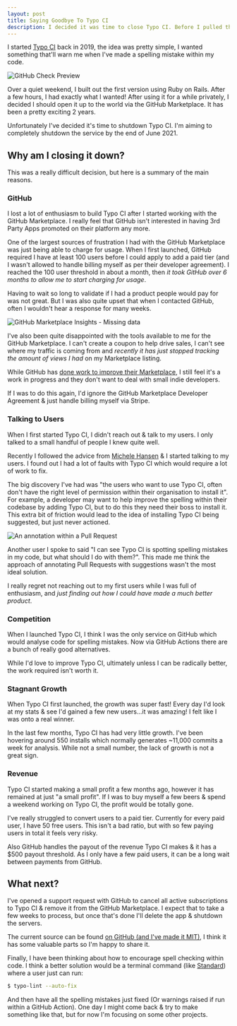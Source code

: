 ```yaml
---
layout: post
title: Saying Goodbye To Typo CI
description: I decided it was time to close Typo CI. Before I pulled the plug, I want to document why it failed.
---
```


I started [Typo CI](https://typoci.com/) back in 2019, the idea was pretty simple, I wanted something that'll warn me when I've made a spelling mistake within my code.

![GitHub Check Preview](/2021/05/typo-ci-preview.png)

Over a quiet weekend, I built out the first version using Ruby on Rails. After a few hours, I had exactly what I wanted! After using it for a while privately, I decided I should open it up to the world via the GitHub Marketplace. It has been a pretty exciting 2 years.

Unfortunately I've decided it's time to shutdown Typo CI. I'm aiming to completely shutdown the service by the end of June 2021.

## Why am I closing it down?

This was a really difficult decision, but here is a summary of the main reasons.

### GitHub

I lost a lot of enthusiasm to build Typo CI after I started working with the GitHub Marketplace. I really feel that GitHub isn't interested in having 3rd Party Apps promoted on their platform any more.

One of the largest sources of frustration I had with the GitHub Marketplace was just being able to charge for usage. When I first launched, GitHub required I have at least 100 users before I could apply to add a paid tier (and I wasn't allowed to handle billing myself as per their developer agreement). I reached the 100 user threshold in about a month, then *it took GitHub over 6 months to allow me to start charging for usage*.

Having to wait so long to validate if I had a product people would pay for was not great. But I was also quite upset that when I contacted GitHub, often I wouldn't hear a response for many weeks.

![GitHub Marketplace Insights - Missing data](/2021/05/typo-ci-stats.png)

I've also been quite disappointed with the tools available to me for the GitHub Marketplace. I can't create a coupon to help drive sales, I can't see where my traffic is coming from and _recently it has just stopped tracking the amount of views I had_ on my Marketplace listing.

While GitHub has [done work to improve their Marketplace](https://github.blog/2021-02-04-github-reduces-marketplace-transaction-fees-revamps-technology-partner-program/), I still feel it's a work in progress and they don't want to deal with small indie developers.

If I was to do this again, I'd ignore the GitHub Marketplace Developer Agreement & just handle billing myself via Stripe.

### Talking to Users

When I first started Typo CI, I didn't reach out & talk to my users. I only talked to a small handful of people I knew quite well.

Recently I followed the advice from [Michele Hansen](https://twitter.com/mjwhansen/status/1388246809211031552) & I started talking to my users. I found out I had a lot of faults with Typo CI which would require a lot of work to fix.

The big discovery I've had was "the users who want to use Typo CI, often don't have the right level of permission within their organisation to install it". For example, a developer may want to help improve the spelling within their codebase by adding Typo CI, but to do this they need their boss to install it. This extra bit of friction would lead to the idea of installing Typo CI being suggested, but just never actioned.

![An annotation within a Pull Request](/2021/05/typo-ci-annotation.png)

Another user I spoke to said "I can see Typo CI is spotting spelling mistakes in my code, but what should I do with them?". This made me think the approach of annotating Pull Requests with suggestions wasn't the most ideal solution.

I really regret not reaching out to my first users while I was full of enthusiasm, and _just finding out how I could have made a much better product_.

### Competition

When I launched Typo CI, I think I was the only service on GitHub which would analyse code for spelling mistakes. Now via GitHub Actions there are a bunch of really good alternatives.

While I'd love to improve Typo CI, ultimately unless I can be radically better, the work required isn't worth it.

### Stagnant Growth

When Typo CI first launched, the growth was super fast! Every day I'd look at my stats & see I'd gained a few new users...it was amazing! I felt like I was onto a real winner.

In the last few months, Typo CI has had very little growth. I've been hovering around 550 installs which normally generates ~11,000 commits a week for analysis. While not a small number, the lack of growth is not a great sign.

### Revenue

Typo CI started making a small profit a few months ago, however it has remained at just "a small profit". If I was to buy myself a few beers & spend a weekend working on Typo CI, the profit would be totally gone.

I've really struggled to convert users to a paid tier. Currently for every paid user, I have 50 free users. This isn't a bad ratio, but with so few paying users in total it feels very risky.

Also GitHub handles the payout of the revenue Typo CI makes & it has a $500 payout threshold. As I only have a few paid users, it can be a long wait between payments from GitHub.

## What next?

I've opened a support request with GitHub to cancel all active subscriptions to Typo CI & remove it from the GitHub Marketplace. I expect that to take a few weeks to process, but once that's done I'll delete the app & shutdown the servers.

The current source can be found [on GitHub (and I've made it MIT)](https://github.com/TypoCI/Marketplace-App), I think it has some valuable parts so I'm happy to share it.

Finally, I have been thinking about how to encourage spell checking within code. I think a better solution would be a terminal command (like [Standard](https://github.com/testdouble/standard)) where a user just can run:

```bash
$ typo-lint --auto-fix
```

And then have all the spelling mistakes just fixed (Or warnings raised if run within a GitHub Action). One day I might come back & try to make something like that, but for now I'm focusing on some other projects.

